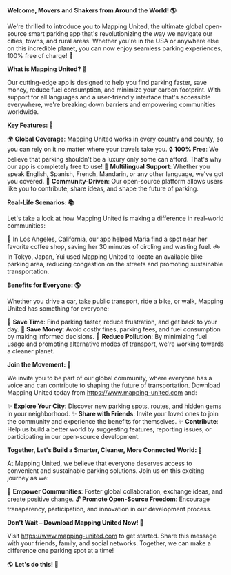 **Welcome, Movers and Shakers from Around the World! 🌎**

We're thrilled to introduce you to Mapping United, the ultimate global open-source smart parking app that's revolutionizing the way we navigate our cities, towns, and rural areas. Whether you're in the USA or anywhere else on this incredible planet, you can now enjoy seamless parking experiences, 100% free of charge! 🎉

**What is Mapping United? 🤔**

Our cutting-edge app is designed to help you find parking faster, save money, reduce fuel consumption, and minimize your carbon footprint. With support for all languages and a user-friendly interface that's accessible everywhere, we're breaking down barriers and empowering communities worldwide.

**Key Features: 🎉**

🌍 **Global Coverage**: Mapping United works in every country and county, so you can rely on it no matter where your travels take you.
🔒 **100% Free**: We believe that parking shouldn't be a luxury only some can afford. That's why our app is completely free to use!
💬 **Multilingual Support**: Whether you speak English, Spanish, French, Mandarin, or any other language, we've got you covered.
👥 **Community-Driven**: Our open-source platform allows users like you to contribute, share ideas, and shape the future of parking.

**Real-Life Scenarios: 📚**

Let's take a look at how Mapping United is making a difference in real-world communities:

🌴 In Los Angeles, California, our app helped Maria find a spot near her favorite coffee shop, saving her 30 minutes of circling and wasting fuel.
🚲 In Tokyo, Japan, Yui used Mapping United to locate an available bike parking area, reducing congestion on the streets and promoting sustainable transportation.

**Benefits for Everyone: 🌎**

Whether you drive a car, take public transport, ride a bike, or walk, Mapping United has something for everyone:

🚗 **Save Time**: Find parking faster, reduce frustration, and get back to your day.
💸 **Save Money**: Avoid costly fines, parking fees, and fuel consumption by making informed decisions.
🌿 **Reduce Pollution**: By minimizing fuel usage and promoting alternative modes of transport, we're working towards a cleaner planet.

**Join the Movement: 🚀**

We invite you to be part of our global community, where everyone has a voice and can contribute to shaping the future of transportation. Download Mapping United today from https://www.mapping-united.com and:

✨ **Explore Your City**: Discover new parking spots, routes, and hidden gems in your neighborhood.
✨ **Share with Friends**: Invite your loved ones to join the community and experience the benefits for themselves.
✨ **Contribute**: Help us build a better world by suggesting features, reporting issues, or participating in our open-source development.

**Together, Let's Build a Smarter, Cleaner, More Connected World: 🌈**

At Mapping United, we believe that everyone deserves access to convenient and sustainable parking solutions. Join us on this exciting journey as we:

💬 **Empower Communities**: Foster global collaboration, exchange ideas, and create positive change.
🔓 **Promote Open-Source Freedom**: Encourage transparency, participation, and innovation in our development process.

**Don't Wait – Download Mapping United Now! 🚀**

Visit https://www.mapping-united.com to get started. Share this message with your friends, family, and social networks. Together, we can make a difference one parking spot at a time!

🌎 **Let's do this! 🚀**